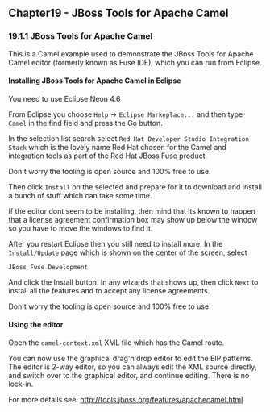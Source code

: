 Chapter19 - JBoss Tools for Apache Camel
----------------------------------------

### 19.1.1 JBoss Tools for Apache Camel

This is a Camel example used to demonstrate the JBoss Tools for Apache Camel editor (formerly known as Fuse IDE),
which you can run from Eclipse.


#### Installing JBoss Tools for Apache Camel in Eclipse

You need to use Eclipse Neon 4.6

From Eclipse you choose `Help` -> `Eclipse Markeplace...`
  and then type `Camel` in the find field and press the Go button. 

In the selection list search select `Red Hat Developer Studio Integration Stack` which is the lovely
name Red Hat chosen for the Camel and integration tools as part of the Red Hat JBoss Fuse product.

Don't worry the tooling is open source and 100% free to use.

Then click `Install` on the selected and prepare for it to download and install a bunch of stuff which can take some time.

If the editor dont seem to be installing, then mind that its known to happen that a license agreement confirmation
box may show up below the window so you have to move the windows to find it.

After you restart Eclipse then you still need to install more. In the `Install/Update` page which is shown
on the center of the screen, select

    JBoss Fuse Development
    
And click the Install button. In any wizards that shows up, then click `Next` to install all the features
and to accept any license agreements.

Don't worry the tooling is open source and 100% free to use.
    
    
#### Using the editor

Open the `camel-context.xml` XML file which has the Camel route.

You can now use the graphical drag'n'drop editor to edit the EIP patterns.
The editor is 2-way editor, so you can always edit the XML source directly, and switch over
to the graphical editor, and continue editing. There is no lock-in.

For more details see: http://tools.jboss.org/features/apachecamel.html

